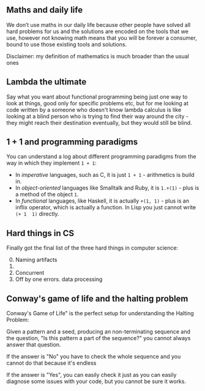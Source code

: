 
Maths and daily life
---

We don’t use maths in our daily life because other people have solved all hard problems for us and the solutions are encoded on the tools that we use, however not knowing math means that you will be forever a consumer, bound to use those existing tools and solutions.

Disclaimer: my definition of mathematics is much broader than the usual ones


Lambda the ultimate
---
Say what you want about functional programming being just one way to look at things, good only for specific problems etc, but for me looking at code written by a someone who doesn't know lambda calculus is like looking at a blind person who is trying to find their way around the city - they might reach their destination eventually, but they would still be blind.

1 + 1 and programming paradigms
---

You can understand a log about different programming paradigms from the way in which they implement `1 + 1`:

- In *imperative* languages, such as C, it is just `1 + 1` - arithmetics is build in.
- In *object-oriented* languages like Smalltalk and Ruby, it is `1.+(1)` - plus is a method of the object `1`.
- In *functional* languages, like Haskell, it is actually `+(1, 1)` - plus is an inflix operator, which is actually a function.
In Lisp you just cannot write `(+ 1  1)` directly.


Hard things in CS
---

Finally got the final list of the three hard things in computer science: 

0. Naming artifacts
1. <Item unavailable>
2. Concurrent
3. Off by one errors.
data processing


Conway's game of life and the halting problem
---

Conway's Game of Life" is the perfect setup for understanding the Halting Problem: 

Given a pattern and a seed, producing an non-terminating sequence and the question, "Is this pattern a part of the sequence?"  you cannot always answer that question. 

If the answer is "No" you have to check the whole sequence and you cannot do that because it's endless

If the answer is "Yes", you can easily check it just as you can easily diagnose some issues with your code, but you cannot be sure it works.
